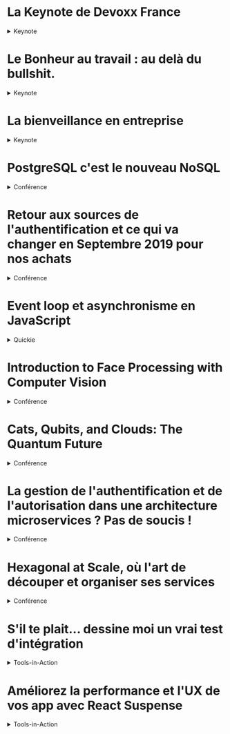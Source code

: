 # La Keynote de Devoxx France
<details>
    <summary>Keynote</summary>
    <p>
    Présentation de différentes statistiques (nombre de participants, taux de visualisation sur Youtube, logistique), dans une mise en scène drôle, qui sont en globalité positives et montrent le succès de l'événement Devoxx France.
    </p>
</details>

# Le Bonheur au travail : au delà du bullshit.
<details>
    <summary>Keynote</summary>
    <p>
    Dans cette <a href="https://cfp.devoxx.fr/2019/talk/ZGF-7420/Le_Bonheur_au_travail_:_au_dela_du_bullshit.">intervention</a>, l'ingénieur et philosophe Christian Fauré, nous expose le côté nuisible et caché d'un environnement de travail vidé de tout sens de valeur ajoutée. Il nous introduit la notion de la <i>Prolitarisation</i> de l'individu qui consiste à le priver du savoir et le transformer en un automate exécutant une tâche monotone semblable à la situation de la classe ouvrière à la veille de la Révolution Industrielle. Il attire notre attention sur les dangers latents que représente l'utilisation excessive des Frameworks informatiques qui visent à améliorer la productivité, vu la nature hautement compétitive du marché, mais qui finissent par nous rendre des esclaves car elles nous éloignent des principes fondamentaux sous jacents (donc du savoir créatif) et limitent notre apport à un savoir superficiel et éphémère. Le bonheur ne vient pas de l'emploie ou du poste occupé, mais de la valeur du Travail qui induit un sentiment de satisfaction venu de l'oeuvre et la quête du savoir et du sens qui sont, enfin du compte, l'essence même de notre Humanité.
    </p>
</details>

# La bienveillance en entreprise
<details>
    <summary>Keynote</summary>
    <p>
    Sous le même thème du bonheur au travail, l'ancien commandant de la Marine Nationale Olivier Lajous, enchaîne avec un <a href="https://cfp.devoxx.fr/2019/talk/YMT-2000/La_bienveillance_en_entreprise">discours</a> qui porte sur la relation avec l'autre dans le milieu du travail. Malgré l'aspect non individuel que relève l'idée d'un group où il y'a la bienveillance, son intervention se base sur le principe que pour être en paix avec les autres, il faut commencer par soi-même. Par conséquence, un groupe où il y'a un conflit entre ses membres accuse un problème interne au niveau individuel. L'intervenant a employé la <a href="https://www.schopenhauer.fr/fragments/porcs-epics.html">Parabole des Porcs-épics</a> du philosophe Allemand Schopenhauer pour nous expliquer l'importance d'adopter une distance adéquate avec l'autre pour éviter les conflits et pour trouver un compromis pour la cohérence de l'équipe. Il invoque aussi les <i>4 Accords Toltèques</i> (parole impeccable, ne pas prendre les choses d'une manière personnelle, faire de son mieux, ne pas faire de suppositions) comme une philosophie de conduite personnelle pour atteindre la paix interne et par conséquence l'harmonie avec les autres.
    </p>
</details>

# PostgreSQL c'est le nouveau NoSQL
<details>
    <summary>Conférence</summary>
    <p>
    Selon le site <a href="https://db-engines.com/en/systems">db-engines</a>, il existe quelque 330 systèmes de base de données de tout types (relationnel ou NoSQL). PostgreSQL a fait l'objet de cette <a href="https://cfp.devoxx.fr/2019/talk/DRV-0739/PostgreSQL_c'est_le_nouveau_NoSQL">conférence</a> qui avait pour objectif de nous montrer comment ce système de base de données relationnel est inscrit dans la même tendance générale (appelée <i>NewSQL</i>) qui consiste à adopter le <i>Multimodel</i> c'est à dire avoir des fonctionnalités NoSQL comme le schema non rigide ou les données documents. Pour commencer, le conférencier à expliqué les concepts NoSQL qui manquent dans les bases relationnelles.
    <img src="./images/pgsql-lacks-nosql.png" alt="What RDBMS lacked">
    <br>
    Ensuite, la présentation a continué avec les fonctionnalités dans PostgreSQL qui visent à mettre en place ces concepts qu'on trouve dans les base NoSQL, à savoir
    <ul>
        <li><i>Schemaless</i>: les colonnes indexées du type JSON et JSONB qui portent les types et qui sont indexées</li>
        <li><i>Scalability/Replication, Failure Ready</i>: la fonctionnalité du <i>Sharding</i> qui assure la réplication et la création des partitions des tables, la réplication peut être physique (copie source destination) ou logique (par stream d'écriture). En outre, PostgreSQL supporte des requêtes distribuées et parallèles</li>
        <li><i>Multimodel</i>: l'utilisation des <i>Foreign Data Wrappers</i> qui permettent de manipuler des données en provenance d'autres sources NoSQL. Sans oublier les <i>Temporal Queries</i> qui rapprochent PostgreSQL des bases Time Series comme <a href="https://prometheus.io/"><i>Prometheus</i></a></li>
    </ul>
    Enfin, une démonstration du nouveau <i>Driver JDBC Reactif R2DBC</i> pour montrer comment il nous permet de gérer d'une manière asynchrone et robuste notre connexion.
    </p>
</details>

# Retour aux sources de l'authentification et ce qui va changer en Septembre 2019 pour nos achats
<details>
    <summary>Conférence</summary>
    <p>
    Cette <a href="https://cfp.devoxx.fr/2019/talk/MIT-3734/Retour_aux_sources_de_l'authentification_et_ce_qui_va_changer_en_Septembre_2019_pour_nos_achats">conférence</a> a commencé par relater l'histoire des mécanismes d'authentification (Basic, RFC-2617, stockage dans la base de données, les fichiers apache .htpasswd et .htaccess) pour finir avec la technique actuelle du hashage, Salting et le Work Factor avec des algorithmes comme Argon2, scrypt ou bcrypt.
    </p>
</details>

# Event loop et asynchronisme en JavaScript
<details>
    <summary>Quickie</summary>
    <p>
    </p>
</details>

# Introduction to Face Processing with Computer Vision
<details>
    <summary>Conférence</summary>
    <p>
    </p>
</details>

# Cats, Qubits, and Clouds: The Quantum Future
<details>
    <summary>Conférence</summary>
    <p>
    </p>
</details>

# La gestion de l'authentification et de l'autorisation dans une architecture microservices ? Pas de soucis !
<details>
    <summary>Conférence</summary>
    <p>
    </p>
</details>

# Hexagonal at Scale, où l'art de découper et organiser ses services
<details>
    <summary>Conférence</summary>
    <p>
    </p>
</details>

# S'il te plait... dessine moi un vrai test d'intégration
<details>
    <summary>Tools-in-Action</summary>
    <p>
    </p>
</details>

# Améliorez la performance et l'UX de vos app avec React Suspense
<details>
    <summary>Tools-in-Action</summary>
    <p>
    </p>
</details>

